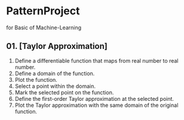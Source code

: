 # PatternProject
for Basic of Machine-Learning


## 01. [Taylor Approximation]

1. Define a differentiable function that maps from real number to real number.
2. Define a domain of the function.
3. Plot the function.
4. Select a point within the domain.
5. Mark the selected point on the function.
6. Define the first-order Taylor approximation at the selected point.
7. Plot the Taylor approximation with the same domain of the original function.
